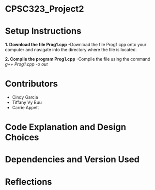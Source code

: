 # CPSC323_Project2


# Setup Instructions

**1. Download the file Prog1.cpp**
   -Download the file Prog1.cpp onto your computer and navigate into the directory where the file is located.
   
**2. Compile the program Prog1.cpp**
   -Compile the file using the command *g++ Prog1.cpp -o out*

# Contributors
* Cindy Garcia
* Tiffany Vy Buu
* Carrie Appelt

# Code Explanation and Design Choices

# Dependencies and Version Used

# Reflections

